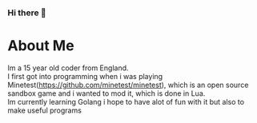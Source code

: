 ### Hi there 👋
# About Me
Im a 15 year old coder from England.<br/>
I first got into programming when i was playing Minetest(https://github.com/minetest/minetest), which is an open source sandbox game and i wanted to mod it, which is done in Lua.<br/>
Im currently learning Golang i hope to have alot of fun with it but also to make useful programs<br/>
